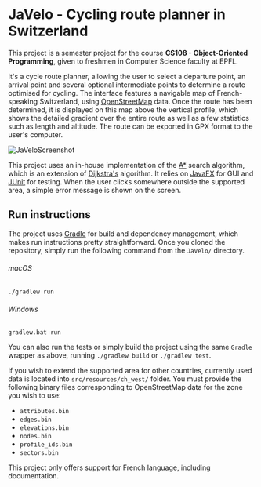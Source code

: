# JaVelo - Cycling route planner in Switzerland

This project is a semester project for the course **CS108 - Object-Oriented Programming**, given to freshmen in Computer Science faculty at EPFL. 

It's a cycle route planner, allowing the user to select a departure point, an arrival point and several optional intermediate points to determine a route optimised for cycling. The interface features a navigable map of French-speaking Switzerland, using [OpenStreetMap](https://www.openstreetmap.org/#map=6/46.449/2.210) data. Once the route has been determined, it is displayed on this map above the vertical profile, which shows the detailed gradient over the entire route as well as a few statistics such as length and altitude. The route can be exported in GPX format to the user's computer. 

![JaVeloScreenshot](https://hackmd.io/_uploads/rkF-vB0EA.png)

This project uses an in-house implementation of the [A*](https://en.wikipedia.org/wiki/A*_search_algorithm) search algorithm, which is an extension of [Dijkstra's](https://en.wikipedia.org/wiki/Dijkstra%27s_algorithm) algorithm. It relies on [JavaFX](https://openjfx.io) for GUI and [JUnit](https://junit.org/junit5/) for testing. When the user clicks somewhere outside the supported area, a simple error message is shown on the screen. 

## Run instructions
The project uses [Gradle](https://gradle.org) for build and dependency management, which makes run instructions pretty straightforward. Once you cloned the repository, simply run the following command from the `JaVelo/` directory. 

###### macOS
```shell
./gradlew run
```

###### Windows
```shell
gradlew.bat run
```


You can also run the tests or simply build the project using the same `Gradle` wrapper as above, running `./gradlew build` or `./gradlew test`.

If you wish to extend the supported area for other countries, currently used data is located into `src/resources/ch_west/` folder. You must provide the following binary files corresponding to OpenStreetMap data for the zone you wish to use: 
- `attributes.bin`
- `edges.bin`
- `elevations.bin`
- `nodes.bin`
- `profile_ids.bin`
- `sectors.bin`

This project only offers support for French language, including documentation. 
